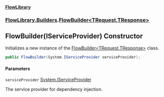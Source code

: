 #### [FlowLibrary](FlowLibrary.md 'FlowLibrary')
### [FlowLibrary.Builders](FlowLibrary.Builders.md 'FlowLibrary.Builders').[FlowBuilder&lt;TRequest,TResponse&gt;](FlowBuilder_TRequest,TResponse_.md 'FlowLibrary.Builders.FlowBuilder<TRequest,TResponse>')

## FlowBuilder(IServiceProvider) Constructor

Initializes a new instance of the [FlowBuilder&lt;TRequest,TResponse&gt;](FlowBuilder_TRequest,TResponse_.md 'FlowLibrary.Builders.FlowBuilder<TRequest,TResponse>') class.

```csharp
public FlowBuilder(System.IServiceProvider serviceProvider);
```
#### Parameters

<a name='FlowLibrary.Builders.FlowBuilder_TRequest,TResponse_.FlowBuilder(System.IServiceProvider).serviceProvider'></a>

`serviceProvider` [System.IServiceProvider](https://docs.microsoft.com/en-us/dotnet/api/System.IServiceProvider 'System.IServiceProvider')

The service provider for dependency injection.